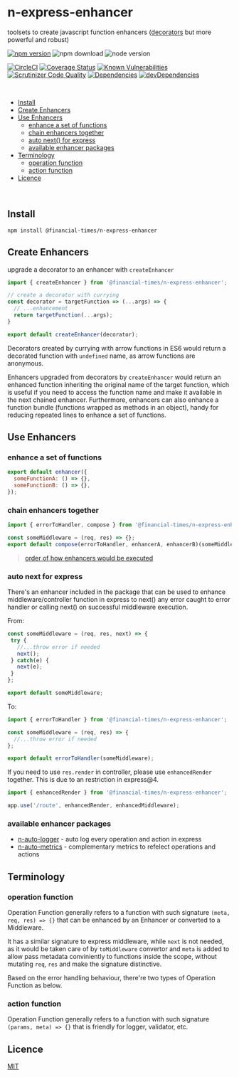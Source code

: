 # n-express-enhancer 

toolsets to create javascript function enhancers ([decorators](https://hackernoon.com/function-decorators-part-2-javascript-fadd24e57f83) but more powerful and robust)

[![npm version](https://badge.fury.io/js/%40financial-times%2Fn-express-enhancer.svg)](https://badge.fury.io/js/%40financial-times%2Fn-express-enhancer)
![npm download](https://img.shields.io/npm/dm/@financial-times/n-express-enhancer.svg)
![node version](https://img.shields.io/node/v/@financial-times/n-express-enhancer.svg)


[![CircleCI](https://circleci.com/gh/Financial-Times/n-express-enhancer.svg?style=shield)](https://circleci.com/gh/Financial-Times/n-express-enhancer)
[![Coverage Status](https://coveralls.io/repos/github/Financial-Times/n-express-enhancer/badge.svg?branch=master)](https://coveralls.io/github/Financial-Times/n-express-enhancer?branch=master)
[![Known Vulnerabilities](https://snyk.io/test/github/Financial-Times/n-express-enhancer/badge.svg)](https://snyk.io/test/github/Financial-Times/n-express-enhancer)
[![Scrutinizer Code Quality](https://scrutinizer-ci.com/g/Financial-Times/n-express-enhancer/badges/quality-score.png?b=master)](https://scrutinizer-ci.com/g/Financial-Times/n-express-enhancer/?branch=master)
[![Dependencies](https://david-dm.org/Financial-Times/n-express-enhancer.svg)](https://david-dm.org/Financial-Times/n-express-enhancer)
[![devDependencies](https://david-dm.org/Financial-Times/n-express-enhancer/dev-status.svg)](https://david-dm.org/Financial-Times/n-express-enhancer?type=dev)

<br>

- [Install](#install)
- [Create Enhancers](#create-enhancers)
- [Use Enhancers](#use-enhancers)
  * [enhance a set of functions](#enhance-a-set-of-functions)
  * [chain enhancers together](#chain-enhancers-together)
  * [auto next() for express](#auto-next-for-express)
  * [available enhancer packages](#available-enhancer-packages)
- [Terminology](#terminology)
  * [operation function](#operation-function)
  * [action function](#action-function)
- [Licence](#licence)

<br>


## Install
```shell
npm install @financial-times/n-express-enhancer
```

## Create Enhancers

upgrade a decorator to an enhancer with `createEnhancer`

```js
import { createEnhancer } from '@financial-times/n-express-enhancer';

// create a decorator with currying
const decorator = targetFunction => (...args) => {
  // ...enhancement
  return targetFunction(...args);
}

export default createEnhancer(decorator);
```

Decorators created by currying with arrow functions in ES6 would return a decorated function with `undefined` name, as arrow functions are anonymous. 

Enhancers upgraded from decorators by `createEnhancer` would return an enhanced function inheriting the original name of the target function, which is useful if you need to access the function name and make it available in the next chained enhancer. Furthermore, enhancers can also enhance a function bundle (functions wrapped as methods in an object), handy for reducing repeated lines to enhance a set of functions.

## Use Enhancers

### enhance a set of functions

```js
export default enhancer({
  someFunctionA: () => {},
  someFunctionB: () => {},
});
```

### chain enhancers together
```js
import { errorToHandler, compose } from '@financial-times/n-express-enhancer';

const someMiddleware = (req, res) => {};
export default compose(errorToHandler, enhancerA, enhancerB)(someMiddleware);
```

> [order of how enhancers would be executed](https://innolitics.com/articles/javascript-decorators-for-promise-returning-functions/)

### auto next for express

There's an enhancer included in the package that can be used to enhance middleware/controller function in express to next() any error caught to error handler or calling next() on successful middleware execution.

From:
```js
const someMiddleware = (req, res, next) => {
 try {
   //...throw error if needed
   next();
 } catch(e) {
   next(e);
 }
};

export default someMiddleware;
```

To:
```js
import { errorToHandler } from '@financial-times/n-express-enhancer';

const someMiddleware = (req, res) => {
  //...throw error if needed
};

export default errorToHandler(someMiddleware);
```

If you need to use `res.render` in controller, please use `enhancedRender` together. This is due to an restriction in express@4.

```js
import { enhancedRender } from '@financial-times/n-express-enhancer';

app.use('/route', enhancedRender, enhancedMiddleware);
```

### available enhancer packages

* [n-auto-logger](https://github.com/financial-Times/n-auto-logger) - auto log every operation and action in express
* [n-auto-metrics](https://github.com/financial-Times/n-auto-metrics) - complementary metrics to refelect operations and actions


## Terminology

### operation function

Operation Function generally refers to a function with such signature `(meta, req, res) => {}` that can be enhanced by an Enhancer or converted to a Middleware. 

It has a similar signature to express middleware, while `next` is not needed, as it would be taken care of by `toMiddleware` convertor and `meta` is added to allow pass metadata conviniently to functions inside the scope, without mutating `req`, `res` and make the signature distinctive.

Based on the error handling behaviour, there're two types of Operation Function as below.

### action function

Operation Function generally refers to a function with such signature `(params, meta) => {}` that is friendly for logger, validator, etc. 

## Licence
[MIT](/LICENSE)
